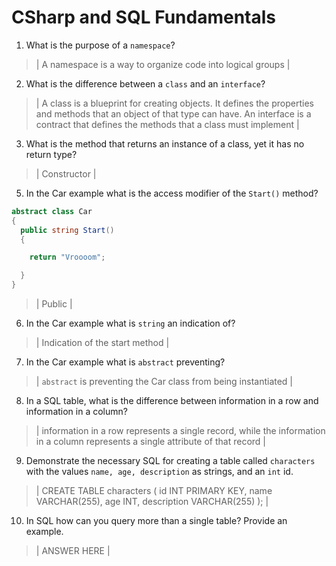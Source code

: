 # CSharp and SQL Fundamentals
01. What is the purpose of a `namespace`?

  > | A namespace is a way to organize code into logical groups |

02. What is the difference between a `class` and an `interface`?

  > | A class is a blueprint for creating objects. It defines the properties and methods that an object of that type can have. An interface is a contract that defines the methods that a class must implement |

03. What is the method that returns an instance of a class, yet it has no return type?

  > | Constructor |

05. In the Car example what is the access modifier of the `Start()` method?

  ```c#
  abstract class Car
  {
    public string Start()
    {

      return "Vroooom";

    }
  }
  ```

  > | Public |

06. In the Car example what is `string` an indication of?

  > | Indication of the start method |

07. In the Car example what is `abstract` preventing?

  > | `abstract`  is preventing the Car class from being instantiated |

08. In a SQL table, what is the difference between information in a row and information in a column?

  > | information in a row represents a single record, while the information in a column represents a single attribute of that record |

09. Demonstrate the necessary SQL for creating a table called `characters` with the values `name, age, description` as strings, and an `int` id.

  > | CREATE TABLE characters (
  id INT PRIMARY KEY,
  name VARCHAR(255),
  age INT,
  description VARCHAR(255)
); |

10. In SQL how can you query more than a single table? Provide an example.

  > | ANSWER HERE |
